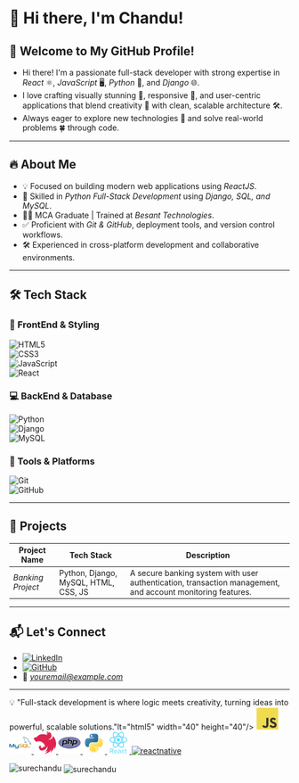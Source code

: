 # 👋 Hi there, I'm Chandu!  

## 🌟 Welcome to My GitHub Profile!  

- Hi there! I'm a passionate full-stack developer with strong expertise in *React* ⚛, *JavaScript* 🖥, *Python* 🐍, and *Django* 🌐.  
- I love crafting visually stunning 🎨, responsive 📱, and user-centric applications that blend creativity 🎯 with clean, scalable architecture 🛠.  
- Always eager to explore new technologies 🚀 and solve real-world problems 🍀 through code.  

---

## 🔥 About Me  

- 💡 Focused on building modern web applications using *ReactJS*.  
- 🐍 Skilled in *Python Full-Stack Development* using *Django, SQL, and MySQL*.  
- 🧑‍🎓 MCA Graduate | Trained at *Besant Technologies*.  
- ✅ Proficient with *Git & GitHub*, deployment tools, and version control workflows.  
- 🛠 Experienced in cross-platform development and collaborative environments.  

---

## 🛠 Tech Stack  

### 🎨 FrontEnd & Styling  
![HTML5](https://img.shields.io/badge/-HTML5-E34F26?logo=html5&logoColor=white)  
![CSS3](https://img.shields.io/badge/-CSS3-1572B6?logo=css3&logoColor=white)  
![JavaScript](https://img.shields.io/badge/-JavaScript-F7DF1E?logo=javascript&logoColor=black)  
![React](https://img.shields.io/badge/-React-61DAFB?logo=react&logoColor=black)  

### 💻 BackEnd & Database  
![Python](https://img.shields.io/badge/-Python-3776AB?logo=python&logoColor=white)  
![Django](https://img.shields.io/badge/-Django-092E20?logo=django&logoColor=white)  
![MySQL](https://img.shields.io/badge/-MySQL-4479A1?logo=mysql&logoColor=white)  

### 🔧 Tools & Platforms  
![Git](https://img.shields.io/badge/-Git-F05032?logo=git&logoColor=white)  
![GitHub](https://img.shields.io/badge/-GitHub-181717?logo=github&logoColor=white)  

---

## 🚀 Projects  

| Project Name | Tech Stack | Description |
|--------------|------------|-------------|
| *Banking Project* | Python, Django, MySQL, HTML, CSS, JS | A secure banking system with user authentication, transaction management, and account monitoring features. |  

---

## 📬 Let's Connect  

- [![LinkedIn](https://img.shields.io/badge/-LinkedIn-0A66C2?logo=linkedin&logoColor=white)](https://linkedin.com/)  
- [![GitHub](https://img.shields.io/badge/-GitHub-181717?logo=github&logoColor=white)](https://github.com/)  
- 📧 *youremail@example.com*  

---

💡 "Full-stack development is where logic meets creativity, turning ideas into powerful, scalable solutions."lt="html5" width="40" height="40"/> </a> <a href="https://developer.mozilla.org/en-US/docs/Web/JavaScript" target="_blank" rel="noreferrer"> <img src="https://raw.githubusercontent.com/devicons/devicon/master/icons/javascript/javascript-original.svg" alt="javascript" width="40" height="40"/> </a> <a href="https://www.mysql.com/" target="_blank" rel="noreferrer"> <img src="https://raw.githubusercontent.com/devicons/devicon/master/icons/mysql/mysql-original-wordmark.svg" alt="mysql" width="40" height="40"/> </a> <a href="https://nestjs.com/" target="_blank" rel="noreferrer"> <img src="https://raw.githubusercontent.com/devicons/devicon/master/icons/nestjs/nestjs-plain.svg" alt="nestjs" width="40" height="40"/> </a> <a href="https://www.php.net" target="_blank" rel="noreferrer"> <img src="https://raw.githubusercontent.com/devicons/devicon/master/icons/php/php-original.svg" alt="php" width="40" height="40"/> </a> <a href="https://www.python.org" target="_blank" rel="noreferrer"> <img src="https://raw.githubusercontent.com/devicons/devicon/master/icons/python/python-original.svg" alt="python" width="40" height="40"/> </a> <a href="https://reactjs.org/" target="_blank" rel="noreferrer"> <img src="https://raw.githubusercontent.com/devicons/devicon/master/icons/react/react-original-wordmark.svg" alt="react" width="40" height="40"/> </a> <a href="https://reactnative.dev/" target="_blank" rel="noreferrer"> <img src="https://reactnative.dev/img/header_logo.svg" alt="reactnative" width="40" height="40"/> </a> </p>

<p><img align="left" src="https://github-readme-stats.vercel.app/api/top-langs?username=surechandu&show_icons=true&locale=en&layout=compact" alt="surechandu" /></p>

<p>&nbsp;<img align="center" src="https://github-readme-stats.vercel.app/api?username=surechandu&show_icons=true&locale=en" alt="surechandu" /></p>

